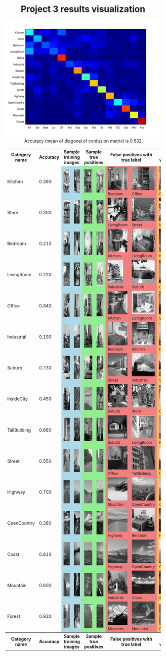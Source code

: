 <center>
<h1>Project 3 results visualization</h1>
<img src="confusion_matrix.png">

<br>
Accuracy (mean of diagonal of confusion matrix) is 0.532
<p>

<table border=0 cellpadding=4 cellspacing=1>
<tr>
<th>Category name</th>
<th>Accuracy</th>
<th colspan=2>Sample training images</th>
<th colspan=2>Sample true positives</th>
<th colspan=2>False positives with true label</th>
<th colspan=2>False negatives with wrong predicted label</th>
</tr>
<tr>
<td>Kitchen</td>
<td>0.390</td>
<td bgcolor=LightBlue><img src="thumbnails/Kitchen_image_0055.jpg" width=112 height=75></td>
<td bgcolor=LightBlue><img src="thumbnails/Kitchen_image_0181.jpg" width=57 height=75></td>
<td bgcolor=LightGreen><img src="thumbnails/Kitchen_image_0167.jpg" width=57 height=75></td>
<td bgcolor=LightGreen><img src="thumbnails/Kitchen_image_0180.jpg" width=100 height=75></td>
<td bgcolor=LightCoral><img src="thumbnails/Bedroom_image_0006.jpg" width=113 height=75><br><small>Bedroom</small></td>
<td bgcolor=LightCoral><img src="thumbnails/Office_image_0120.jpg" width=116 height=75><br><small>Office</small></td>
<td bgcolor=#FFBB55><img src="thumbnails/Kitchen_image_0008.jpg" width=100 height=75><br><small>Office</small></td>
<td bgcolor=#FFBB55><img src="thumbnails/Kitchen_image_0120.jpg" width=113 height=75><br><small>Bedroom</small></td>
</tr>
<tr>
<td>Store</td>
<td>0.300</td>
<td bgcolor=LightBlue><img src="thumbnails/Store_image_0064.jpg" width=57 height=75></td>
<td bgcolor=LightBlue><img src="thumbnails/Store_image_0145.jpg" width=101 height=75></td>
<td bgcolor=LightGreen><img src="thumbnails/Store_image_0013.jpg" width=131 height=75></td>
<td bgcolor=LightGreen><img src="thumbnails/Store_image_0045.jpg" width=100 height=75></td>
<td bgcolor=LightCoral><img src="thumbnails/LivingRoom_image_0084.jpg" width=110 height=75><br><small>LivingRoom</small></td>
<td bgcolor=LightCoral><img src="thumbnails/Street_image_0146.jpg" width=75 height=75><br><small>Street</small></td>
<td bgcolor=#FFBB55><img src="thumbnails/Store_image_0127.jpg" width=118 height=75><br><small>Mountain</small></td>
<td bgcolor=#FFBB55><img src="thumbnails/Store_image_0046.jpg" width=57 height=75><br><small>TallBuilding</small></td>
</tr>
<tr>
<td>Bedroom</td>
<td>0.210</td>
<td bgcolor=LightBlue><img src="thumbnails/Bedroom_image_0002.jpg" width=97 height=75></td>
<td bgcolor=LightBlue><img src="thumbnails/Bedroom_image_0105.jpg" width=110 height=75></td>
<td bgcolor=LightGreen><img src="thumbnails/Bedroom_image_0035.jpg" width=115 height=75></td>
<td bgcolor=LightGreen><img src="thumbnails/Bedroom_image_0170.jpg" width=93 height=75></td>
<td bgcolor=LightCoral><img src="thumbnails/Kitchen_image_0104.jpg" width=115 height=75><br><small>Kitchen</small></td>
<td bgcolor=LightCoral><img src="thumbnails/LivingRoom_image_0062.jpg" width=100 height=75><br><small>LivingRoom</small></td>
<td bgcolor=#FFBB55><img src="thumbnails/Bedroom_image_0084.jpg" width=107 height=75><br><small>Kitchen</small></td>
<td bgcolor=#FFBB55><img src="thumbnails/Bedroom_image_0118.jpg" width=114 height=75><br><small>Kitchen</small></td>
</tr>
<tr>
<td>LivingRoom</td>
<td>0.220</td>
<td bgcolor=LightBlue><img src="thumbnails/LivingRoom_image_0017.jpg" width=100 height=75></td>
<td bgcolor=LightBlue><img src="thumbnails/LivingRoom_image_0091.jpg" width=110 height=75></td>
<td bgcolor=LightGreen><img src="thumbnails/LivingRoom_image_0131.jpg" width=94 height=75></td>
<td bgcolor=LightGreen><img src="thumbnails/LivingRoom_image_0057.jpg" width=100 height=75></td>
<td bgcolor=LightCoral><img src="thumbnails/Industrial_image_0107.jpg" width=50 height=75><br><small>Industrial</small></td>
<td bgcolor=LightCoral><img src="thumbnails/Suburb_image_0132.jpg" width=113 height=75><br><small>Suburb</small></td>
<td bgcolor=#FFBB55><img src="thumbnails/LivingRoom_image_0147.jpg" width=115 height=75><br><small>Office</small></td>
<td bgcolor=#FFBB55><img src="thumbnails/LivingRoom_image_0046.jpg" width=100 height=75><br><small>Street</small></td>
</tr>
<tr>
<td>Office</td>
<td>0.840</td>
<td bgcolor=LightBlue><img src="thumbnails/Office_image_0090.jpg" width=107 height=75></td>
<td bgcolor=LightBlue><img src="thumbnails/Office_image_0035.jpg" width=100 height=75></td>
<td bgcolor=LightGreen><img src="thumbnails/Office_image_0067.jpg" width=117 height=75></td>
<td bgcolor=LightGreen><img src="thumbnails/Office_image_0059.jpg" width=116 height=75></td>
<td bgcolor=LightCoral><img src="thumbnails/Kitchen_image_0116.jpg" width=100 height=75><br><small>Kitchen</small></td>
<td bgcolor=LightCoral><img src="thumbnails/LivingRoom_image_0120.jpg" width=111 height=75><br><small>LivingRoom</small></td>
<td bgcolor=#FFBB55><img src="thumbnails/Office_image_0169.jpg" width=92 height=75><br><small>Street</small></td>
<td bgcolor=#FFBB55><img src="thumbnails/Office_image_0148.jpg" width=100 height=75><br><small>TallBuilding</small></td>
</tr>
<tr>
<td>Industrial</td>
<td>0.190</td>
<td bgcolor=LightBlue><img src="thumbnails/Industrial_image_0159.jpg" width=112 height=75></td>
<td bgcolor=LightBlue><img src="thumbnails/Industrial_image_0268.jpg" width=100 height=75></td>
<td bgcolor=LightGreen><img src="thumbnails/Industrial_image_0126.jpg" width=134 height=75></td>
<td bgcolor=LightGreen><img src="thumbnails/Industrial_image_0079.jpg" width=101 height=75></td>
<td bgcolor=LightCoral><img src="thumbnails/Bedroom_image_0128.jpg" width=115 height=75><br><small>Bedroom</small></td>
<td bgcolor=LightCoral><img src="thumbnails/Kitchen_image_0168.jpg" width=112 height=75><br><small>Kitchen</small></td>
<td bgcolor=#FFBB55><img src="thumbnails/Industrial_image_0062.jpg" width=63 height=75><br><small>Forest</small></td>
<td bgcolor=#FFBB55><img src="thumbnails/Industrial_image_0046.jpg" width=57 height=75><br><small>TallBuilding</small></td>
</tr>
<tr>
<td>Suburb</td>
<td>0.730</td>
<td bgcolor=LightBlue><img src="thumbnails/Suburb_image_0231.jpg" width=113 height=75></td>
<td bgcolor=LightBlue><img src="thumbnails/Suburb_image_0141.jpg" width=113 height=75></td>
<td bgcolor=LightGreen><img src="thumbnails/Suburb_image_0084.jpg" width=113 height=75></td>
<td bgcolor=LightGreen><img src="thumbnails/Suburb_image_0101.jpg" width=113 height=75></td>
<td bgcolor=LightCoral><img src="thumbnails/Street_image_0021.jpg" width=75 height=75><br><small>Street</small></td>
<td bgcolor=LightCoral><img src="thumbnails/Industrial_image_0005.jpg" width=114 height=75><br><small>Industrial</small></td>
<td bgcolor=#FFBB55><img src="thumbnails/Suburb_image_0138.jpg" width=113 height=75><br><small>Store</small></td>
<td bgcolor=#FFBB55><img src="thumbnails/Suburb_image_0103.jpg" width=113 height=75><br><small>TallBuilding</small></td>
</tr>
<tr>
<td>InsideCity</td>
<td>0.450</td>
<td bgcolor=LightBlue><img src="thumbnails/InsideCity_image_0293.jpg" width=75 height=75></td>
<td bgcolor=LightBlue><img src="thumbnails/InsideCity_image_0174.jpg" width=75 height=75></td>
<td bgcolor=LightGreen><img src="thumbnails/InsideCity_image_0095.jpg" width=75 height=75></td>
<td bgcolor=LightGreen><img src="thumbnails/InsideCity_image_0084.jpg" width=75 height=75></td>
<td bgcolor=LightCoral><img src="thumbnails/Suburb_image_0120.jpg" width=113 height=75><br><small>Suburb</small></td>
<td bgcolor=LightCoral><img src="thumbnails/Store_image_0111.jpg" width=100 height=75><br><small>Store</small></td>
<td bgcolor=#FFBB55><img src="thumbnails/InsideCity_image_0002.jpg" width=75 height=75><br><small>Office</small></td>
<td bgcolor=#FFBB55><img src="thumbnails/InsideCity_image_0021.jpg" width=75 height=75><br><small>TallBuilding</small></td>
</tr>
<tr>
<td>TallBuilding</td>
<td>0.680</td>
<td bgcolor=LightBlue><img src="thumbnails/TallBuilding_image_0210.jpg" width=75 height=75></td>
<td bgcolor=LightBlue><img src="thumbnails/TallBuilding_image_0343.jpg" width=75 height=75></td>
<td bgcolor=LightGreen><img src="thumbnails/TallBuilding_image_0057.jpg" width=75 height=75></td>
<td bgcolor=LightGreen><img src="thumbnails/TallBuilding_image_0002.jpg" width=75 height=75></td>
<td bgcolor=LightCoral><img src="thumbnails/Suburb_image_0001.jpg" width=113 height=75><br><small>Suburb</small></td>
<td bgcolor=LightCoral><img src="thumbnails/LivingRoom_image_0033.jpg" width=100 height=75><br><small>LivingRoom</small></td>
<td bgcolor=#FFBB55><img src="thumbnails/TallBuilding_image_0092.jpg" width=75 height=75><br><small>Kitchen</small></td>
<td bgcolor=#FFBB55><img src="thumbnails/TallBuilding_image_0123.jpg" width=75 height=75><br><small>InsideCity</small></td>
</tr>
<tr>
<td>Street</td>
<td>0.550</td>
<td bgcolor=LightBlue><img src="thumbnails/Street_image_0252.jpg" width=75 height=75></td>
<td bgcolor=LightBlue><img src="thumbnails/Street_image_0114.jpg" width=75 height=75></td>
<td bgcolor=LightGreen><img src="thumbnails/Street_image_0061.jpg" width=75 height=75></td>
<td bgcolor=LightGreen><img src="thumbnails/Street_image_0087.jpg" width=75 height=75></td>
<td bgcolor=LightCoral><img src="thumbnails/Office_image_0169.jpg" width=92 height=75><br><small>Office</small></td>
<td bgcolor=LightCoral><img src="thumbnails/TallBuilding_image_0094.jpg" width=75 height=75><br><small>TallBuilding</small></td>
<td bgcolor=#FFBB55><img src="thumbnails/Street_image_0057.jpg" width=75 height=75><br><small>Highway</small></td>
<td bgcolor=#FFBB55><img src="thumbnails/Street_image_0138.jpg" width=75 height=75><br><small>Suburb</small></td>
</tr>
<tr>
<td>Highway</td>
<td>0.700</td>
<td bgcolor=LightBlue><img src="thumbnails/Highway_image_0019.jpg" width=75 height=75></td>
<td bgcolor=LightBlue><img src="thumbnails/Highway_image_0145.jpg" width=75 height=75></td>
<td bgcolor=LightGreen><img src="thumbnails/Highway_image_0105.jpg" width=75 height=75></td>
<td bgcolor=LightGreen><img src="thumbnails/Highway_image_0125.jpg" width=75 height=75></td>
<td bgcolor=LightCoral><img src="thumbnails/Mountain_image_0115.jpg" width=75 height=75><br><small>Mountain</small></td>
<td bgcolor=LightCoral><img src="thumbnails/OpenCountry_image_0013.jpg" width=75 height=75><br><small>OpenCountry</small></td>
<td bgcolor=#FFBB55><img src="thumbnails/Highway_image_0141.jpg" width=75 height=75><br><small>Coast</small></td>
<td bgcolor=#FFBB55><img src="thumbnails/Highway_image_0032.jpg" width=75 height=75><br><small>Forest</small></td>
</tr>
<tr>
<td>OpenCountry</td>
<td>0.380</td>
<td bgcolor=LightBlue><img src="thumbnails/OpenCountry_image_0271.jpg" width=75 height=75></td>
<td bgcolor=LightBlue><img src="thumbnails/OpenCountry_image_0241.jpg" width=75 height=75></td>
<td bgcolor=LightGreen><img src="thumbnails/OpenCountry_image_0107.jpg" width=75 height=75></td>
<td bgcolor=LightGreen><img src="thumbnails/OpenCountry_image_0006.jpg" width=75 height=75></td>
<td bgcolor=LightCoral><img src="thumbnails/Highway_image_0133.jpg" width=75 height=75><br><small>Highway</small></td>
<td bgcolor=LightCoral><img src="thumbnails/Bedroom_image_0156.jpg" width=99 height=75><br><small>Bedroom</small></td>
<td bgcolor=#FFBB55><img src="thumbnails/OpenCountry_image_0008.jpg" width=75 height=75><br><small>Highway</small></td>
<td bgcolor=#FFBB55><img src="thumbnails/OpenCountry_image_0030.jpg" width=75 height=75><br><small>Highway</small></td>
</tr>
<tr>
<td>Coast</td>
<td>0.810</td>
<td bgcolor=LightBlue><img src="thumbnails/Coast_image_0108.jpg" width=75 height=75></td>
<td bgcolor=LightBlue><img src="thumbnails/Coast_image_0143.jpg" width=75 height=75></td>
<td bgcolor=LightGreen><img src="thumbnails/Coast_image_0124.jpg" width=75 height=75></td>
<td bgcolor=LightGreen><img src="thumbnails/Coast_image_0060.jpg" width=75 height=75></td>
<td bgcolor=LightCoral><img src="thumbnails/Highway_image_0142.jpg" width=75 height=75><br><small>Highway</small></td>
<td bgcolor=LightCoral><img src="thumbnails/OpenCountry_image_0108.jpg" width=75 height=75><br><small>OpenCountry</small></td>
<td bgcolor=#FFBB55><img src="thumbnails/Coast_image_0101.jpg" width=75 height=75><br><small>OpenCountry</small></td>
<td bgcolor=#FFBB55><img src="thumbnails/Coast_image_0096.jpg" width=75 height=75><br><small>Highway</small></td>
</tr>
<tr>
<td>Mountain</td>
<td>0.600</td>
<td bgcolor=LightBlue><img src="thumbnails/Mountain_image_0285.jpg" width=75 height=75></td>
<td bgcolor=LightBlue><img src="thumbnails/Mountain_image_0292.jpg" width=75 height=75></td>
<td bgcolor=LightGreen><img src="thumbnails/Mountain_image_0048.jpg" width=75 height=75></td>
<td bgcolor=LightGreen><img src="thumbnails/Mountain_image_0068.jpg" width=75 height=75></td>
<td bgcolor=LightCoral><img src="thumbnails/Industrial_image_0049.jpg" width=100 height=75><br><small>Industrial</small></td>
<td bgcolor=LightCoral><img src="thumbnails/Coast_image_0031.jpg" width=75 height=75><br><small>Coast</small></td>
<td bgcolor=#FFBB55><img src="thumbnails/Mountain_image_0032.jpg" width=75 height=75><br><small>Suburb</small></td>
<td bgcolor=#FFBB55><img src="thumbnails/Mountain_image_0003.jpg" width=75 height=75><br><small>Coast</small></td>
</tr>
<tr>
<td>Forest</td>
<td>0.930</td>
<td bgcolor=LightBlue><img src="thumbnails/Forest_image_0061.jpg" width=75 height=75></td>
<td bgcolor=LightBlue><img src="thumbnails/Forest_image_0254.jpg" width=75 height=75></td>
<td bgcolor=LightGreen><img src="thumbnails/Forest_image_0029.jpg" width=75 height=75></td>
<td bgcolor=LightGreen><img src="thumbnails/Forest_image_0010.jpg" width=75 height=75></td>
<td bgcolor=LightCoral><img src="thumbnails/Mountain_image_0109.jpg" width=75 height=75><br><small>Mountain</small></td>
<td bgcolor=LightCoral><img src="thumbnails/Mountain_image_0013.jpg" width=75 height=75><br><small>Mountain</small></td>
<td bgcolor=#FFBB55><img src="thumbnails/Forest_image_0070.jpg" width=75 height=75><br><small>OpenCountry</small></td>
<td bgcolor=#FFBB55><img src="thumbnails/Forest_image_0118.jpg" width=75 height=75><br><small>Mountain</small></td>
</tr>
<tr>
<th>Category name</th>
<th>Accuracy</th>
<th colspan=2>Sample training images</th>
<th colspan=2>Sample true positives</th>
<th colspan=2>False positives with true label</th>
<th colspan=2>False negatives with wrong predicted label</th>
</tr>
</table>
</center>


